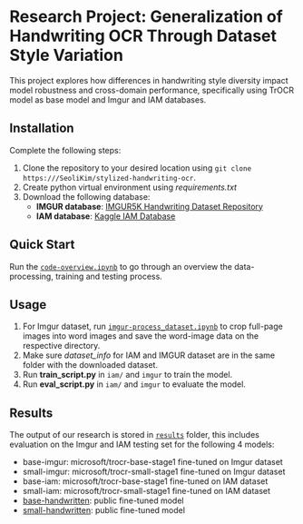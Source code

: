 # Research Project: Generalization of Handwriting OCR Through Dataset Style Variation

This project explores how differences in handwriting style diversity impact model robustness and cross-domain performance, specifically using TrOCR model as base model and Imgur and IAM databases. 

## Installation
Complete the following steps:
1. Clone the repository to your desired location using ```git clone https:///SeoliKim/stylized-handwriting-ocr```.
2. Create python virtual environment using *requirements.txt*
3. Download the following database:
   - **IMGUR database**: [IMGUR5K Handwriting Dataset Repository](https://github.com/facebookresearch/IMGUR5K-Handwriting-Dataset)
   - **IAM database**: [Kaggle IAM Database]([https://github.com/facebookresearch/IMGUR5K-Handwriting-Dataset](https://www.kaggle.com/datasets/nibinv23/iam-handwriting-word-database))

## Quick Start
Run the [`code-overview.ipynb`](code-overview.ipynb) to go through an overview the data-processing, training and testing process. 


## Usage
1.  For Imgur dataset, run [`imgur-process_dataset.ipynb`](/imgur/dataset/process_dataset.ipynb) to crop full-page images into word images and save the word-image data on the respective directory.
2.  Make sure  *dataset_info* for IAM and IMGUR dataset are in the same folder with the downloaded dataset.
3.  Run **train_script.py** in `iam/` and `imgur` to train the model.
4.  Run **eval_script.py** in `iam/` and `imgur` to evaluate the model.

## Results
The output of our research is stored in [`results`](/results) folder, this includes evaluation on the Imgur and IAM testing set for the following 4 models:
- base-imgur: microsoft/trocr-base-stage1 fine-tuned on Imgur dataset
- small-imgur: microsoft/trocr-small-stage1 fine-tuned on Imgur dataset
- base-iam: microsoft/trocr-base-stage1 fine-tuned on IAM dataset
- small-iam: microsoft/trocr-small-stage1 fine-tuned on IAM dataset
- [base-handwritten](https://huggingface.co/microsoft/trocr-base-handwritten): public fine-tuned model
- [small-handwritten](https://huggingface.co/microsoft/trocr-small-handwritten): public fine-tuned model


